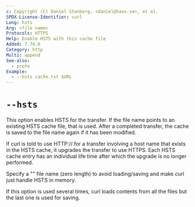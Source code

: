 ```yaml
---
c: Copyright (C) Daniel Stenberg, <daniel@haxx.se>, et al.
SPDX-License-Identifier: curl
Long: hsts
Arg: <file name>
Protocols: HTTPS
Help: Enable HSTS with this cache file
Added: 7.74.0
Category: http
Multi: append
See-also:
  - proto
Example:
  - --hsts cache.txt $URL
---
```


# `--hsts`

This option enables HSTS for the transfer. If the file name points to an
existing HSTS cache file, that is used. After a completed transfer, the
cache is saved to the file name again if it has been modified.

If curl is told to use HTTP:// for a transfer involving a host name that
exists in the HSTS cache, it upgrades the transfer to use HTTPS. Each HSTS
cache entry has an individual life time after which the upgrade is no longer
performed.

Specify a "" file name (zero length) to avoid loading/saving and make curl
just handle HSTS in memory.

If this option is used several times, curl loads contents from all the
files but the last one is used for saving.
